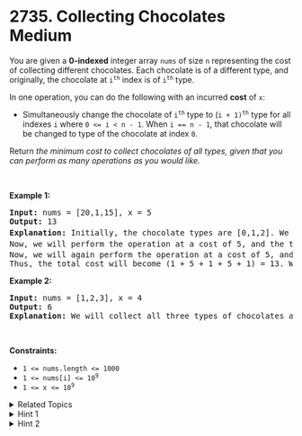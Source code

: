 
# 2735. Collecting Chocolates<br> Medium

<p>You are given a <strong>0-indexed</strong> integer array <code>nums</code> of size <code>n</code> representing the cost of collecting different chocolates. Each chocolate is of a different type, and originally, the chocolate at <code>i<sup>th</sup></code> index is of <code>i<sup>th</sup></code> type.</p>

<p>In one operation, you can do the following with an incurred <strong>cost</strong> of <code>x</code>:</p>

<ul>
	<li>Simultaneously change the chocolate of <code>i<sup>th</sup></code> type to (<code>i + 1)<sup>th</sup></code> type for all indexes <code>i</code> where <code>0 &lt;= i &lt; n - 1</code>. When&nbsp;<code>i == n - 1</code>, that chocolate will be changed to type of the chocolate at index <code>0</code>.</li>
</ul>

<p>Return <em>the minimum cost to collect chocolates of all types, given that you can perform as many operations as you would like.</em></p>

<p>&nbsp;</p>
<p><strong class="example">Example 1:</strong></p>

<pre>
<strong>Input:</strong> nums = [20,1,15], x = 5
<strong>Output:</strong> 13
<strong>Explanation:</strong> Initially, the chocolate types are [0,1,2]. We will buy the 1<sup>st</sup>&nbsp;type of chocolate at a cost of 1.
Now, we will perform the operation at a cost of 5, and the types of chocolates will become [2,0,1]. We will buy the 0<sup>th </sup>type of chocolate at a cost of 1.
Now, we will again perform the operation at a cost of 5, and the chocolate types will become [1,2,0]. We will buy the 2<sup>nd </sup>type of chocolate at a cost of 1. 
Thus, the total cost will become (1 + 5 + 1 + 5 + 1) = 13. We can prove that this is optimal.
</pre>

<p><strong class="example">Example 2:</strong></p>

<pre>
<strong>Input:</strong> nums = [1,2,3], x = 4
<strong>Output:</strong> 6
<strong>Explanation:</strong> We will collect all three types of chocolates at their own price without performing any operations. Therefore, the total cost is 1 + 2 + 3 = 6.
</pre>

<p>&nbsp;</p>
<p><strong>Constraints:</strong></p>

<ul>
	<li><code>1 &lt;= nums.length &lt;= 1000</code></li>
	<li><code>1 &lt;= nums[i] &lt;= 10<sup>9</sup></code></li>
	<li><code>1 &lt;= x &lt;= 10<sup>9</sup></code></li>
</ul>


<details>

<summary> Related Topics </summary>



</details>


<details>
<summary> Hint 1 </summary>
How many maximum rotations will be needed?
</details>

<details>
<summary> Hint 2 </summary>
The array will be rotated for a max of N times, so try all possibilities as N = 1000.
</details>